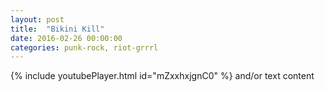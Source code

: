 ```yaml
---
layout: post
title:  "Bikini Kill"
date: 2016-02-26 00:00:00
categories: punk-rock, riot-grrrl
---
```

{% include youtubePlayer.html id="mZxxhxjgnC0" %} and/or text content

